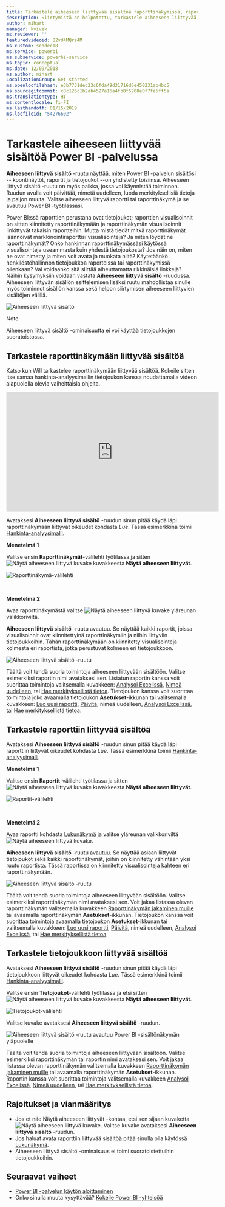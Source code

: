 ```yaml
---
title: Tarkastele aiheeseen liittyvää sisältöä raporttinäkymissä, raporteissa ja tietojoukoissa
description: Siirtymistä on helpotettu, tarkastele aiheeseen liittyvää sisältöä raporttinäkymissä, raporteissa ja tietojoukoissa
author: mihart
manager: kvivek
ms.reviewer: ''
featuredvideoid: B2vd4MQrz4M
ms.custom: seodec18
ms.service: powerbi
ms.subservice: powerbi-service
ms.topic: conceptual
ms.date: 12/09/2018
ms.author: mihart
LocalizationGroup: Get started
ms.openlocfilehash: e3b7731dec23c6fda49d31716d6e450231ab4bc5
ms.sourcegitcommit: c8c126c1b2ab4527a16a4fb8f5208e0f7fa5ff5a
ms.translationtype: HT
ms.contentlocale: fi-FI
ms.lasthandoff: 01/15/2019
ms.locfileid: "54276602"
---
```

# <a name="view-related-content-in-power-bi-service"></a>Tarkastele aiheeseen liittyvää sisältöä Power BI -palvelussa
**Aiheeseen liittyvä sisältö** -ruutu näyttää, miten Power BI -palvelun sisältösi -- koontinäytöt, raportit ja tietojoukot --on yhdistetty toisiinsa. Aiheeseen liittyvä sisältö -ruutu on myös paikka, jossa voi käynnistää toiminnon. Ruudun avulla voit päivittää, nimetä uudelleen, luoda merkityksellisiä tietoja ja paljon muuta. Valitse aiheeseen liittyvä raportti tai raporttinäkymä ja se avautuu Power BI -työtilassasi.   

Power BI:ssä raporttien perustana ovat tietojoukot; raporttien visualisoinnit on sitten kiinnitetty raporttinäkymään ja raporttinäkymän visualisoinnit linkittyvät takaisin raportteihin. Mutta mistä tiedät mitkä raporttinäkymät isännöivät markkinointiraporttisi visualisointeja? Ja miten löydät ne raporttinäkymät? Onko hankinnan raporttinäkymässäsi käytössä visualisointeja useammasta kuin yhdestä tietojoukosta? Jos näin on, miten ne ovat nimetty ja miten voit avata ja muokata niitä? Käytetäänkö henkilöstöhallinnon tietojoukkoa raporteissa tai raporttinäkymissä ollenkaan? Vai voidaanko sitä siirtää aiheuttamatta rikkinäisiä linkkejä? Näihin kysymyksiin voidaan vastata **Aiheeseen liittyvä sisältö** -ruudussa.  Aiheeseen liittyvän sisällön esittelemisen lisäksi ruutu mahdollistaa sinulle myös toiminnot sisällön kanssa sekä helpon siirtymisen aiheeseen liittyvien sisältöjen välillä.

![Aiheeseen liittyvä sisältö](./media/end-user-related/power-bi-view-related-dashboard-new.png)

> [!NOTE]
> Aiheeseen liittyvä sisältö -ominaisuutta ei voi käyttää tietojoukkojen suoratoistossa.
> 
> 

## <a name="view-related-content-for-a-dashboard"></a>Tarkastele raporttinäkymään liittyvää sisältöä
Katso kun Will tarkastelee raporttinäkymään liittyvää sisältöä. Kokeile sitten itse samaa hankinta-analyysimallin tietojoukon kanssa noudattamalla videon alapuolella olevia vaiheittaisia ohjeita.

<iframe width="560" height="315" src="https://www.youtube.com/embed/B2vd4MQrz4M#t=3m05s" frameborder="0" allowfullscreen></iframe>


Avataksesi **Aiheeseen liittyvä sisältö** -ruudun sinun pitää käydä läpi raporttinäkymään liittyvät oikeudet kohdasta *Lue*. Tässä esimerkkinä toimii [Hankinta-analyysimalli](../sample-procurement.md).

**Menetelmä 1**

Valitse ensin **Raporttinäkymät**-välilehti työtilassa ja sitten ![Näytä aiheeseen liittyvä kuvake](./media/end-user-related/power-bi-view-related-icon-new.png) kuvakkeesta **Näytä aiheeseen liittyvät**.

![Raporttinäkymä-välilehti](./media/end-user-related/power-bi-view-related-dash-newer.png)

<br>

**Menetelmä 2**

Avaa raporttinäkymästä valitse   ![Näytä aiheeseen liittyvä kuvake](./media/end-user-related/power-bi-view-related-new.png) yläreunan valikkoriviltä.

**Aiheeseen liittyvä sisältö** -ruutu avautuu. Se näyttää kaikki raportit, joissa visualisoinnit ovat kiinnitettyinä raporttinäkymiin ja niihin liittyviin tietojoukkoihin. Tähän raporttinäkymään on kiinnitetty visualisointeja kolmesta eri raportista, jotka perustuvat kolmeen eri tietojoukkoon.

![Aiheeseen liittyvä sisältö -ruutu](./media/end-user-related/power-bi-view-related-dashboard-new.png)

Täältä voit tehdä suoria toimintoja aiheeseen liittyvään sisältöön.  Valitse esimerkiksi raportin nimi avataksesi sen.  Listatun raportin kanssa voit suorittaa toimintoja valitsemalla kuvakkeen: [Analysoi Excelissä](../service-analyze-in-excel.md), [Nimeä uudelleen](../service-rename.md), tai [Hae merkityksellistä tietoa](end-user-insights.md). Tietojoukon kanssa voit suorittaa toimintoja joko avaamalla tietojoukon **Asetukset**-ikkunan tai valitsemalla kuvakkeen: [Luo uusi raportti](../service-report-create-new.md), [Päivitä](../refresh-data.md), nimeä uudelleen, [Analysoi Excelissä](../service-analyze-in-excel.md), tai [Hae merkityksellistä tietoa](end-user-insights.md).  

## <a name="view-related-content-for-a-report"></a>Tarkastele raporttiin liittyvää sisältöä
Avataksesi **Aiheeseen liittyvä sisältö** -ruudun sinun pitää käydä läpi raporttiin liittyvät oikeudet kohdasta *Lue*. Tässä esimerkkinä toimii [Hankinta-analyysimalli](../sample-procurement.md).

**Menetelmä 1**

Valitse ensin **Raportit**-välilehti työtilassa ja sitten ![Näytä aiheeseen liittyvä kuvake](./media/end-user-related/power-bi-view-related-icon-new.png) kuvakkeesta **Näytä aiheeseen liittyvät**.

![Raportit-välilehti](./media/end-user-related/power-bi-view-related-report-newer.png)

<br>

**Menetelmä 2**

Avaa raportti kohdasta [Lukunäkymä](end-user-reading-view.md) ja valitse yläreunan valikkoriviltä ![Näytä aiheeseen liittyvä kuvake](./media/end-user-related/power-bi-view-related-new.png).

**Aiheeseen liittyvä sisältö** -ruutu avautuu. Se näyttää asiaan liittyvät tietojoukot sekä kaikki raporttinäkymät, joihin on kiinnitetty vähintään yksi ruutu raportista. Tässä raportissa on kiinnitetty visualisointeja kahteen eri raporttinäkymään.

![Aiheeseen liittyvä sisältö -ruutu](./media/end-user-related/power-bi-view-related-report.png)

Täältä voit tehdä suoria toimintoja aiheeseen liittyvään sisältöön.  Valitse esimerkiksi raporttinäkymän nimi avataksesi sen.  Voit jakaa listassa olevan raporttinäkymän valitsemalla kuvakkeen [Raporttinäkymän jakaminen muille](../service-share-dashboards.md) tai avaamalla raporttinäkymän **Asetukset**-ikkunan. Tietojoukon kanssa voit suorittaa toimintoja avaamalla tietojoukon **Asetukset**-ikkunan tai valitsemalla kuvakkeen: [Luo uusi raportti](../service-report-create-new.md), [Päivitä](../refresh-data.md), nimeä uudelleen, [Analysoi Excelissä](../service-analyze-in-excel.md), tai [Hae merkityksellistä tietoa](end-user-insights.md).  

## <a name="view-related-content-for-a-dataset"></a>Tarkastele tietojoukkoon liittyvää sisältöä
Avataksesi **Aiheeseen liittyvä sisältö** -ruudun sinun pitää käydä läpi tietojoukkoon liittyvät oikeudet kohdasta *Lue*. Tässä esimerkkinä toimii [Hankinta-analyysimalli](../sample-procurement.md).

Valitse ensin **Tietojoukot**-välilehti työtilassa ja etsi sitten ![Näytä aiheeseen liittyvä kuvake](./media/end-user-related/power-bi-view-related-icon-new.png) kuvakkeesta **Näytä aiheeseen liittyvät**.

![Tietojoukot-välilehti](./media/end-user-related/power-bi-view-related-dataset-newer.png)

Valitse kuvake avataksesi **Aiheeseen liittyvä sisältö** -ruudun.

![Aiheeseen liittyvä sisältö -ruutu avautuu Power BI -sisältönäkymän yläpuolelle](media/end-user-related/power-bi-datasets.png)

Täältä voit tehdä suoria toimintoja aiheeseen liittyvään sisältöön. Valitse esimerkiksi raporttinäkymän tai raportin nimi avataksesi sen.  Voit jakaa listassa olevan raporttinäkymän valitsemalla kuvakkeen [Raporttinäkymän jakaminen muille](../service-share-dashboards.md) tai avaamalla raporttinäkymän **Asetukset**-ikkunan. Raportin kanssa voit suorittaa toimintoja valitsemalla kuvakkeen [Analysoi Excelissä](../service-analyze-in-excel.md), [Nimeä uudelleen](../service-rename.md), tai [Hae merkityksellistä tietoa](end-user-insights.md).  

## <a name="limitations-and-troubleshooting"></a>Rajoitukset ja vianmääritys
* Jos et näe Näytä aiheeseen liittyvät -kohtaa, etsi sen sijaan kuvaketta ![Näytä aiheeseen liittyvä kuvake](./media/end-user-related/power-bi-view-related-icon-new.png). Valitse kuvake avataksesi **Aiheeseen liittyvä sisältö** -ruudun.
* Jos haluat avata raporttiin liittyvää sisältöä pitää sinulla olla käytössä [Lukunäkymä](end-user-reading-view.md).
* Aiheeseen liittyvä sisältö -ominaisuus ei toimi suoratoistettuihin tietojoukkoihin.

## <a name="next-steps"></a>Seuraavat vaiheet
* [Power BI -palvelun käytön aloittaminen](../service-get-started.md)
* Onko sinulla muuta kysyttävää? [Kokeile Power BI -yhteisöä](http://community.powerbi.com/)

